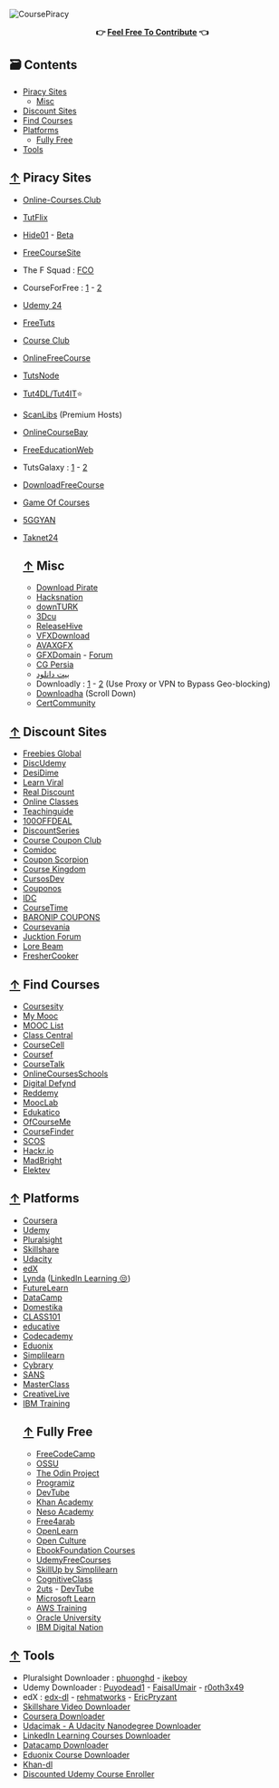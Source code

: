![CoursePiracy](https://user-images.githubusercontent.com/76810020/119037918-75fc9b00-b9aa-11eb-9b53-d82b856c5bc6.png)
<div align="center">
</div>
<div align="center">
  	<b>👉 <a href="https://github.com/ItIsMeCall911/Course-Piracy-Index/pulls">Feel Free To Contribute</a> 👈</b>
</div>

## 🗃 Contents

- [Piracy Sites](#-piracy-sites)
    - [Misc](#-misc)
- [Discount Sites](#-discount-sites)
- [Find Courses](#-find-courses)
- [Platforms](#-platforms)
    - [Fully Free](#-fully-free) 
- [Tools](#-tools)

## [↑](#contents) Piracy Sites

* [Online-Courses.Club](https://online-courses.club/)
* [TutFlix](https://tutflix.org/)
* [Hide01](https://hide01.ir/) - [Beta](https://beta.hide01.ir/)
* [FreeCourseSite](https://freecoursesite.com/)
* The F Squad : [FCO](https://www.freecoursesonline.me/)
* CourseForFree : [1](https://courseforfree.com/) - [2](https://courseforfree.net/)
* [Udemy 24](https://udemy24.com/)
* [FreeTuts](https://freetutsdownload.com/)
* [Course Club](https://courseclub.me/)
* [OnlineFreeCourse](https://www.onlinefreecourse.net/)
* [TutsNode](https://tutsnode.com/)
* [Tut4DL/Tut4IT](https://tut4dl.com/)⭐
* [ScanLibs](https://scanlibs.com/category/video/) (Premium Hosts)
* [OnlineCourseBay](https://onlinecoursebay.com/)
* [FreeEducationWeb](https://freeeducationweb.com/)
* TutsGalaxy : [1](https://tutsgalaxy.net/) - [2](https://tutsgalaxy.org/)
* [DownloadFreeCourse](https://downloadfreecourse.com/)
* [Game Of Courses](https://gameofcourses.com/)
* [5GGYAN](https://www.5ggyan.com/)
* [Taknet24](https://technet24.ir/category/videos)

    ## [↑](#contents) Misc
    * [Download Pirate](https://www.downloadpirate.com/tutorial-d/)
    * [Hacksnation](https://hacksnation.com/t/course)
    * [downTURK](https://downturk.net/learning/elearning/)
    * [3Dcu](https://3dcu.com/tutorials/)
    * [ReleaseHive](https://releasehive.com/tutorials/)
    * [VFXDownload](https://vfxdownload.net/free-courses/)
    * [AVAXGFX](https://avxgfx.com/video_tutorials/)
    * [GFXDomain](https://gfxdomain.co/category/gfxdomain-tutorials) - [Forum](https://forum.gfxdomain.net/forums/tutorials-releases.34/)
    * [CG Persia](https://cgpersia.com/category/download/learning)
    * [بیت دانلود](http://bitdownload.ir/learning/)
    * Downloadly : [1](https://downloadly.net/) - [2](https://downloadly.ir/download/elearning/video-tutorials/) (Use Proxy or VPN to Bypass Geo-blocking)
    * [Downloadha](https://www.downloadha.com/category/multimedia-2/%d8%aa%d8%b5%d9%88%db%8c%d8%b1%db%8c/%d8%a2%d9%85%d9%88%d8%b2%d8%b4%db%8c/) (Scroll Down)
    * [CertCommunity](https://www.certcommunity.org/forum/)

## [↑](#contents) Discount Sites

* [Freebies Global](https://freebiesglobal.com/)
* [DiscUdemy](https://www.discudemy.com/)
* [DesiDime](https://www.desidime.com/groups/education/coupons)
* [Learn Viral](https://udemycoupon.learnviral.com/)
* [Real Discount](https://app.real.discount/)
* [Online Classes](https://www.onlinecourses.ooo/)
* [Teachinguide](https://www.teachinguide.com/udemy-coupon-codes/)
* [100OFFDEAL](https://100offdeal.online/)
* [DiscountSeries](https://discountseries.com/)
* [Course Coupon Club](https://coursecouponclub.com/)
* [Comidoc](https://comidoc.net/)
* [Coupon Scorpion](https://couponscorpion.com/)
* [Course Kingdom](https://coursekingdom.xyz/)
* [CursosDev](https://cursosdev.com/)
* [Couponos](https://couponos.ooo/)
* [IDC](https://idownloadcoupon.com/)
* [CourseTime](https://coursetime.net/)
* [BARONIP COUPONS](https://baronip-coupons.blogspot.com/)
* [Coursevania](https://coursevania.com/)
* [Jucktion Forum](https://www.jucktion.com/forum/udemy-coupon/)
* [Lore Beam](https://www.lorebeam.com/)
* [FresherCooker](https://www.freshercooker.com/category/courses/)

## [↑](#contents) Find Courses
* [Coursesity](https://coursesity.com/)
* [My Mooc](https://www.my-mooc.com/en/)
* [MOOC List](https://www.mooc-list.com/)
* [Class Central](https://www.classcentral.com/)
* [CourseCell](https://coursecell.com/)
* [Coursef](https://www.coursef.com/)
* [CourseTalk](https://www.coursetalk.com/)
* [OnlineCoursesSchools](https://onlinecoursesschools.com/)
* [Digital Defynd](https://digitaldefynd.com/)
* [Reddemy](https://reddemy.com/)
* [MoocLab](https://www.mooclab.club/)
* [Edukatico](https://www.edukatico.org/en)
* [OfCourseMe](https://courses.ofcourse.me/)
* [CourseFinder](https://www.coursefinder.com.au/)
* [SCOS](https://online.edu.ru/)
* [Hackr.io](https://hackr.io/)
* [MadBright](https://madbright.com/)
* [Elektev](https://elektev.com/)

## [↑](#contents) Platforms

* [Coursera](https://www.coursera.org/)
* [Udemy](https://www.udemy.com/)
* [Pluralsight](https://www.pluralsight.com/)
* [Skillshare](https://www.skillshare.com/)
* [Udacity](https://www.udacity.com/)
* [edX](https://www.edx.org/)
* [Lynda](https://www.lynda.com/) ([LinkedIn Learning 😒](https://www.linkedin.com/learning/))
* [FutureLearn](https://www.futurelearn.com/)
* [DataCamp](https://www.datacamp.com/)
* [Domestika](https://www.domestika.org/)
* [CLASS101](https://class101.co/)
* [educative](https://www.educative.io/)
* [Codecademy](https://www.codecademy.com/)
* [Eduonix](https://www.eduonix.com/)
* [Simplilearn](https://www.simplilearn.com/)
* [Cybrary](https://www.cybrary.it/)
* [SANS](https://www.sans.org/cyber-security-courses/)
* [MasterClass](https://www.masterclass.com/)
* [CreativeLive](https://www.creativelive.com/)
* [IBM Training](https://www.ibm.com/training/)
    ## [↑](#contents) Fully Free
    * [FreeCodeCamp](https://www.freecodecamp.org/)
    * [OSSU](https://ossu.firebaseapp.com/)
    * [The Odin Project](https://www.theodinproject.com/)
    * [Programiz](https://www.programiz.com/)
    * [DevTube](https://dev.tube/)
    * [Khan Academy](https://www.khanacademy.org/)
    * [Neso Academy](https://www.nesoacademy.org/)
    * [Free4arab](https://free4arab.net/)
    * [OpenLearn](https://www.open.edu/openlearn/)
    * [Open Culture](https://www.openculture.com/freeonlinecourses)
    * [EbookFoundation Courses](https://github.com/EbookFoundation/free-programming-books#free-online-courses)
    * [UdemyFreeCourses](https://udemyfreecourses.org/)
    * [SkillUp by Simplilearn](https://www.simplilearn.com/skillup-free-online-courses)
    * [CognitiveClass](https://cognitiveclass.ai/)
    * [2uts](https://2uts.com/) - [DevTube](https://dev.tube/)
    * [Microsoft Learn](https://docs.microsoft.com/en-us/learn/)
    * [AWS Training](https://www.aws.training/)
    * [Oracle University](https://education.oracle.com/)
    * [IBM Digital Nation](https://developer.ibm.com/digitalnation/)

## [↑](#contents) Tools

* Pluralsight Downloader : [phuonghd](https://github.com/phuonghd/Decrypt-PluralSight-Videos-GUI) - [ikeboy](https://github.com/ikeboy/pluralsight-scraper)
* Udemy Downloader : [Puyodead1](https://github.com/Puyodead1/udemy-downloader) - [FaisalUmair](https://github.com/FaisalUmair/udemy-downloader-gui) - [r0oth3x49](https://github.com/r0oth3x49/udemy-dl)
* edX : [edx-dl](https://github.com/coursera-dl/edx-dl) - [rehmatworks](https://github.com/rehmatworks/edx-downloader) - [EricPryzant](https://github.com/EricPryzant/edX-Super-Speed)
* [Skillshare Video Downloader](https://github.com/kallqvist/skillshare-downloader)
* [Coursera Downloader](https://github.com/coursera-dl/coursera-dl)
* [Udacimak - A Udacity Nanodegree Downloader](https://github.com/udacimak/udacimak)
* [LinkedIn Learning Courses Downloader](https://github.com/ahmedayman4a/Linkedin-Learning-Courses-Downloader)
* [Datacamp Downloader](https://github.com/TRoboto/datacamp-downloader)
* [Eduonix Course Downloader](https://eduonix.pages.dev/)
* [Khan-dl](https://github.com/rand-net/khan-dl)
* [Discounted Udemy Course Enroller](https://github.com/techtanic/Discounted-Udemy-Course-Enroller)
